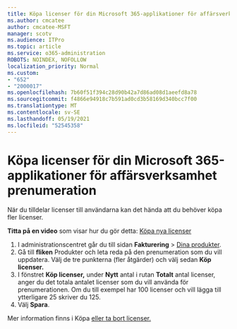 ```yaml
---
title: Köpa licenser för din Microsoft 365-applikationer för affärsverksamhet prenumeration
ms.author: cmcatee
author: cmcatee-MSFT
manager: scotv
ms.audience: ITPro
ms.topic: article
ms.service: o365-administration
ROBOTS: NOINDEX, NOFOLLOW
localization_priority: Normal
ms.custom:
- "652"
- "2000017"
ms.openlocfilehash: 7b60f51f394c28d90b42a7d86ad08d1aeefd8a78
ms.sourcegitcommit: f4866e94918c7b591ad0cd3b58169d340bcc7f00
ms.translationtype: MT
ms.contentlocale: sv-SE
ms.lasthandoff: 05/19/2021
ms.locfileid: "52545358"
---
```

# <a name="how-to-buy-licenses-for-your-microsoft-365-apps-for-business-subscription"></a>Köpa licenser för din Microsoft 365-applikationer för affärsverksamhet prenumeration

När du tilldelar licenser till användarna kan det hända att du behöver köpa fler licenser.

**Titta på en video** som visar hur du gör detta: [Köpa nya licenser](https://go.microsoft.com/fwlink/p/?linkid=2154857)
  
1. I administrationscentret går du till sidan **Fakturering** > [Dina produkter](https://go.microsoft.com/fwlink/p/?linkid=842054).
2. Gå till **fliken** Produkter och leta reda på den prenumeration som du vill uppdatera. Välj de tre punkterna (fler åtgärder) och välj sedan **Köp licenser.**
3. I fönstret **Köp licenser,** under **Nytt** antal i rutan **Totalt** antal licenser, anger du det totala antalet licenser som du vill använda för prenumerationen. Om du till exempel har 100 licenser och vill lägga till ytterligare 25 skriver du 125.
4. Välj **Spara**.

Mer information finns i Köpa [eller ta bort licenser.](/microsoft-365/commerce/licenses/buy-licenses)